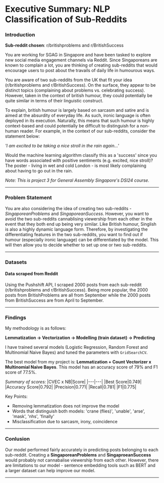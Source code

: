 # Executive Summary: NLP Classification of Sub-Reddits

### Introduction

**Sub-reddit chosen**: r/britishproblems and r/BritishSuccess

You are working for SGAG in Singapore and have been tasked to explore new social media engagement channels via Reddit. Since Singaporeans are known to complain a lot, you are thinking of creating sub-reddits that would encourage users to post about the travails of daily life in humourous ways. 

You are aware of two sub-reddits from the UK that fit your idea (r/britishproblems and r/BritishSuccess). On the surface, they appear to be distinct topics (complaining about problems vs. celebrating success). However, taken in the context of british humour, they could potentially be quite similar in terms of their linguistic construct. 

To explain, british humour is largely based on sarcasm and satire and is aimed at the absurdity of everyday life. As such, ironic language is often deployed in its execution. Naturally, this means that such humour is highly context-based and could potentially be difficult to distinguish for a non-human reader. For example, in the context of our sub-reddits, consider the statement below:

*'I am excited to be taking a nice stroll in the rain again...'*

Would the machine learning algorithm classify this as a 'success' since you have words associated with positive sentiments (e.g. excited, nice stroll)? The poster - living in wet and cold London - is most likely complaining about having to go out in the rain. 

*Note: This is project 3 for General Assembly Singapore's DSI24 course.*

---

### Problem Statement

You are also considering the idea of creating two sub-reddits - *SingaporeanProblems* and *SingaporeanSuccess*. However, you want to avoid the two sub-reddits cannablising viewership from each other in the event that they both end up being very similar. Like British humour, Singlish is also a highly dynamic language form. Therefore, by investigating the differentiating features in the two sub-reddits, you want to find out if humour (especially ironic language) can be differentiated by the model. This will then allow you to decide whether to set up one or two sub-reddits.

---

### Datasets

#### Data scraped from Reddit 

Using the Pushshift API, I scraped 2000 posts from each sub-reddit (r/britishproblems and r/BritishSuccess). Being more popular, the 2000 posts from BritishProblems are all from September while the 2000 posts from BritishSuccess are from April to September.

---

### Findings

My methodology is as follows:

**Lemmatization $\rightarrow$ Vectorization $\rightarrow$ Modelling (train dataset) $\rightarrow$ Predicting**

I have trained several models (Logistic Regression, Random Forest and Multinomial Naive Bayes) and tuned the parameters with `GridSearchCV`.

The best model from my project is: **Lemmatization + Count Vectorizer x Multinomial Naive Bayes**. This model has an accuracy score of 79% and F1 score of 77.5%.

*Summary of scores:*
|CVEC x NB|Score|
|---|---|
|Best Score|0.749|
|Accuracy Score|0.792|
|Precision|0.771|
|Recall|0.781|
|F1|0.775|

Key Points:
   - Removing lemmatization does not improve the model
   - Words that distinguish both models: 'crane (flies)', 'unable', 'arse', 'mask', 'nhs', 'finally'
   - Misclassification due to sarcasm, irony, coincidence
  
---

### Conlusion

Our model performed fairly accurately in predicting posts belonging to each sub-reddit. Creating a **SingaporeanProblems** and **SingaproeanSuccess** would probably not cannabalise viewership from each other. However, there are limitations to our model - sentence embedding tools such as BERT and a larger dataset can help improve our model.

---
